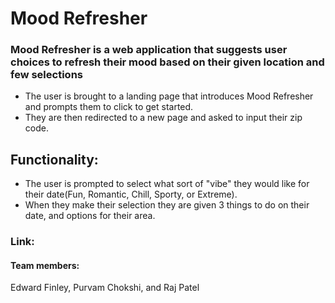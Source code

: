 # Mood Refresher

### Mood Refresher is a web application that suggests user choices to refresh their mood based on their given location and few selections

* The user is brought to a landing page that introduces Mood Refresher and prompts them to click to get started.
* They are then redirected to a new page and asked to input their zip code.

## Functionality:

* The user is prompted to select what sort of "vibe" they would like for their date(Fun, Romantic, Chill, Sporty, or Extreme).
* When they make their selection they are given 3 things to do on their date, and options for their area.

### Link:




#### Team members:
Edward Finley, Purvam Chokshi, and Raj Patel
